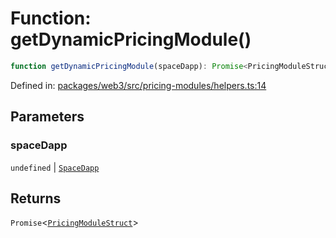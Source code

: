 # Function: getDynamicPricingModule()

```ts
function getDynamicPricingModule(spaceDapp): Promise<PricingModuleStruct>;
```

Defined in: [packages/web3/src/pricing-modules/helpers.ts:14](https://github.com/towns-protocol/towns/blob/0db1fd0ac7258e8db8cedfb6183e8eade8284fa1/packages/web3/src/pricing-modules/helpers.ts#L14)

## Parameters

### spaceDapp

`undefined` | [`SpaceDapp`](../classes/SpaceDapp.md)

## Returns

`Promise`\<[`PricingModuleStruct`](../namespaces/IPricingModulesBase/type-aliases/PricingModuleStruct.md)\>

